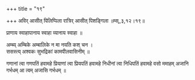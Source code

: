 +++
title = "१९"

+++
अविर् आसीत् पिलिप्पिला रात्रिर् आसीत् पिशङ्गिला ॥म्स्_३,१२।१९॥  
    
प्राणाय स्वाहापानाय स्वाहा व्यानाय स्वाहा ॥  
    
अम्ब्य् अम्बिके अम्बालिके न मा नयति कश् चन ।  
ससस्त्य् अश्वकः सुभद्रिकां कामपीलवासिनीम् ॥  
    
गणानां त्वा गणपतिं हवामहे प्रियाणां त्वा प्रियपतिं हवामहे निधीनां त्वा निधिपतिं हवामहे वसो ममाहम् अजानि गर्भधम् आ त्वम् अजासि गर्भधम् ॥  
    
  
